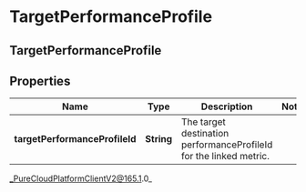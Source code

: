# TargetPerformanceProfile

## TargetPerformanceProfile

## Properties

|Name | Type | Description | Notes|
|------------ | ------------- | ------------- | -------------|
| **targetPerformanceProfileId** | **String** | The target destination performanceProfileId for the linked metric. | |



_PureCloudPlatformClientV2@165.1.0_
